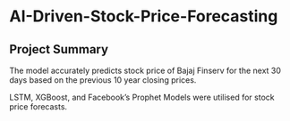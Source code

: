 # AI-Driven-Stock-Price-Forecasting

## Project Summary
The model accurately predicts stock price of Bajaj Finserv for the next 30 days based on the previous 10 year closing prices. <br>

LSTM, XGBoost, and Facebook’s Prophet Models were utilised for stock price forecasts.
